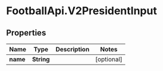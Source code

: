 # FootballApi.V2PresidentInput

## Properties
Name | Type | Description | Notes
------------ | ------------- | ------------- | -------------
**name** | **String** |  | [optional] 
